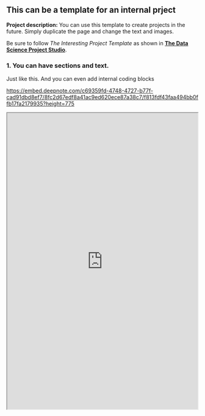 ## This can be a template for an internal prject

**Project description:** You can use this template to create projects in the future. Simply duplicate the page and change the text and images. 

Be sure to follow *The Interesting Project Template* as shown in [**The Data Science Project Studio**](https://www.datacareerjumpstart.com/products/the-data-science-project-studio/categories/2150357707/posts/2158441592). 

### 1. You can have sections and text.

Just like this. And you can even add internal coding blocks

https://embed.deepnote.com/c69359fd-4748-4727-b77f-cad91dbd8ef7/8fc2d67edf8a41ac9ed620ece87a38c7/f813fdf43faa494bb0ffb17fa2179935?height=775

<iframe title="Embedded cell output" src="https://embed.deepnote.com/c69359fd-4748-4727-b77f-cad91dbd8ef7/8fc2d67edf8a41ac9ed620ece87a38c7/f813fdf43faa494bb0ffb17fa2179935?height=775" height="775" width="500"/>

### 2. You can add any images you'd like. 

<img src="images/dummy_thumbnail.jpg?raw=true"/>

